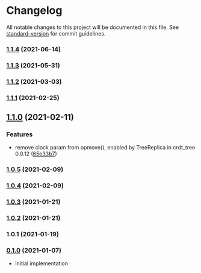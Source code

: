 # Changelog

All notable changes to this project will be documented in this file. See [standard-version](https://github.com/conventional-changelog/standard-version) for commit guidelines.

### [1.1.4](https://github.com/maidsafe/brb_dt_tree/compare/v1.1.3...v1.1.4) (2021-06-14)

### [1.1.3](https://github.com/maidsafe/brb_dt_tree/compare/v1.1.2...v1.1.3) (2021-05-31)

### [1.1.2](https://github.com/maidsafe/brb_dt_tree/compare/v1.1.1...v1.1.2) (2021-03-03)

### [1.1.1](https://github.com/maidsafe/brb_dt_tree/compare/v1.1.0...v1.1.1) (2021-02-25)

## [1.1.0](https://github.com/maidsafe/brb_dt_tree/compare/v1.0.5...v1.1.0) (2021-02-11)


### Features

* remove clock param from opmove(), enabled by TreeReplica in crdt_tree 0.0.12 ([65e33b7](https://github.com/maidsafe/brb_dt_tree/commit/65e33b7c89e843891d94713b5cfa44ebc9e619fc))

### [1.0.5](https://github.com/maidsafe/brb_dt_tree/compare/v1.0.4...v1.0.5) (2021-02-09)

### [1.0.4](https://github.com/maidsafe/brb_dt_tree/compare/v1.0.3...v1.0.4) (2021-02-09)

### [1.0.3](https://github.com/maidsafe/brb_dt_tree/compare/v1.0.2...v1.0.3) (2021-01-21)

### [1.0.2](https://github.com/maidsafe/brb_dt_tree/compare/v1.0.1...v1.0.2) (2021-01-21)

### 1.0.1 (2021-01-19)

### [0.1.0](https://github.com/maidsafe/sn_launch_tool/compare/v0.1.0...v0.1.0) (2021-01-07)
* Initial implementation

